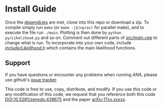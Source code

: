 # Install Guide
Once the [dependcies](DEPENDENCY.md) are met, clone into this repo or download a zip. To compile simply run `make` (or `make -j$(nproc)` for parallel make), and to execute the file run `./main`. Plotting is then done by `python py/Likelihood.py` and so on. Comment out different parts of [*src/main.cpp*](src/main.cpp) to change what is run. To incorporate into your own code, include [*include/Likelihood.h*](include/Likelihood.h) which contains the main likelihood functions.

## Support
If you have questions or encounter any problems when running *ANA*, please use github's [issue tracker](https://github.com/PeterDenton/ANA/issues).

This code is free to use, copy, distribute, and modify.
If you use this code or any modification of this code, we request that you reference both this code [DOI:10.5281/zenodo.438675](https://zenodo.org/record/438675) and the paper [arXiv:17xx.xxxxx](https://arxiv.org/abs/17xx.xxxxx).
